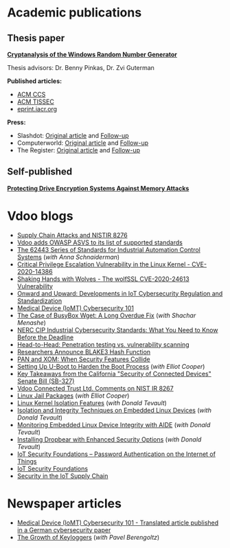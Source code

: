 # Academic publications
## Thesis paper

**[Cryptanalysis of the Windows Random Number Generator](thesis.pdf)**

Thesis advisors: Dr. Benny Pinkas, Dr. Zvi Guterman

**Published articles:** 

* [ACM CCS](http://portal.acm.org/citation.cfm?id=1315304)
* [ACM TISSEC](http://portal.acm.org/citation.cfm?id=1609956.1609966)
* [eprint.iacr.org](https://eprint.iacr.org/2007/419)

**Press:**

* Slashdot: [Original article](http://it.slashdot.org/article.pl?sid=07/11/12/1528211) and [Follow-up](http://it.slashdot.org/article.pl?sid=07/11/22/040221)
* Computerworld: [Original article](http://www.computerworld.com/article/2540185/security0/reverse-engineering-cracks-windows-encryption.html) and [Follow-up](http://www.computerworld.com/article/2539986/security0/microsoft-confirms-that-xp-contains-random-number-generator-bug.html)
* The Register: [Original article](http://www.theregister.co.uk/2007/11/13/windows_random_number_gen_flawed/) and [Follow-up](http://www.theregister.co.uk/2007/11/23/win_xp_random_bug/)


## Self-published

**[Protecting Drive Encryption Systems Against Memory Attacks](http://eprint.iacr.org/2011/221)**


# Vdoo blogs

- [Supply Chain Attacks and NISTIR 8276](https://www.vdoo.com/blog/supply-chain-attacks-and-nistir-8276)
- [Vdoo adds OWASP ASVS to its list of supported standards](https://www.vdoo.com/blog/vdoo-adds-owasp-asvs-to-supported-standards)
- [The 62443 Series of Standards for Industrial Automation Control Systems](https://www.vdoo.com/blog/industrial-automation-control-systems-62443-standard) (*with Anna Schnaiderman*)
- [Critical Privilege Escalation Vulnerability in the Linux Kernel - CVE-2020-14386](https://www.vdoo.com/blog/linux-kernel-cve-2020-14386-vulnerability)
- [Shaking Hands with Wolves - The wolfSSL CVE-2020-24613 Vulnerability](https://www.vdoo.com/blog/shaking-hands-wolves-wolfssl-cve-2020-24613-vulnerability)
- [Onward and Upward: Developments in IoT Cybersecurity Regulation and Standardization](https://www.vdoo.com/blog/onward-and-upward-developments-iot-cybersecurity-regulation-and-standardization)
- [Medical Device (IoMT) Cybersecurity 101](https://www.vdoo.com/blog/internet-of-medical-things-cybersecurity)
- [The Case of BusyBox Wget: A Long Overdue Fix](https://www.vdoo.com/blog/busybox-wget-case) (*with Shachar Menashe*)
- [NERC CIP Industrial Cybersecurity Standards: What You Need to Know Before the Deadline](https://www.vdoo.com/blog/nerc-cip-industrial-cybersecurity-standards)
- [Head-to-Head: Penetration testing vs. vulnerability scanning](https://www.vdoo.com/blog/iot-penetration-testing-vulnerability-scanning)
- [Researchers Announce BLAKE3 Hash Function](https://www.vdoo.com/blog/blake3-hash-function-announced)
- [PAN and XOM: When Security Features Collide](https://www.vdoo.com/blog/pan-and-xom-when-security-features-collide)
- [Setting Up U-Boot to Harden the Boot Process](https://www.vdoo.com/blog/setting-up-u-boot-to-harden-the-boot-process) (*with Elliot Cooper*)
- [Key Takeaways from the California "Security of Connected Devices" Senate Bill (SB-327)](https://www.vdoo.com/blog/key-takeaways-from-the-california-security-of-connected-devices-bill)
- [Vdoo Connected Trust Ltd. Comments on NIST IR 8267](https://www.vdoo.com/blog/vdoo-comments-on-nist-report-8267)
- [Linux Jail Packages](https://www.vdoo.com/blog/linux-jail-packages) (*with Elliot Cooper*)
- [Linux Kernel Isolation Features](https://www.vdoo.com/blog/linux-kernel-isolation-features) (*with Donald Tevault*)
- [Isolation and Integrity Techniques on Embedded Linux Devices](https://www.vdoo.com/blog/isolation-and-integrity-techniques-on-embedded-linux-devices) (*with Donald Tevault*)
- [Monitoring Embedded Linux Device Integrity with AIDE](https://www.vdoo.com/blog/monitoring-embedded-linux-device-integrity-aide) (*with Donald Tevault*)
- [Installing Dropbear with Enhanced Security Options](https://www.vdoo.com/blog/installing-dropbear-with-enhanced-security-options) (*with Donald Tevault*)
- [IoT Security Foundations – Password Authentication on the Internet of Things](https://www.vdoo.com/blog/authentication-on-the-internet-of-things)
- [IoT Security Foundations](https://www.vdoo.com/blog/iot-security-foundations)
- [Security in the IoT Supply Chain](https://www.vdoo.com/blog/security-in-the-iot-supply-chain)

# Newspaper articles

* [Medical Device (IoMT) Cybersecurity 101 - Translated article published in a German cybersecurity paper](https://www.healthcare-computing.de/das-einmaleins-der-sicherheit-fuer-medizintechnische-geraete-a-999900/?cmp=beleg-mail)
* [The Growth of Keyloggers](http://www.net-security.org/article.php?id=1215) (*with Pavel Berengoltz*)